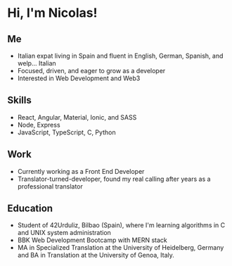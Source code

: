 # Hi, I'm **Nicolas**!

## Me
- Italian expat living in Spain and fluent in English, German, Spanish, and welp... Italian
- Focused, driven, and eager to grow as a developer
- Interested in Web Development and Web3

## Skills
- React, Angular, Material, Ionic, and SASS
- Node, Express
- JavaScript, TypeScript, C, Python

## Work
- Currently working as a Front End Developer
- Translator-turned-developer, found my real calling after years as a professional translator

## Education
- Student of 42Urduliz, Bilbao (Spain), where I'm learning algorithms in C and UNIX system administration
- BBK Web Development Bootcamp with MERN stack
- MA in Specialized Translation at the University of Heidelberg, Germany and BA in Translation at the University of Genoa, Italy.


